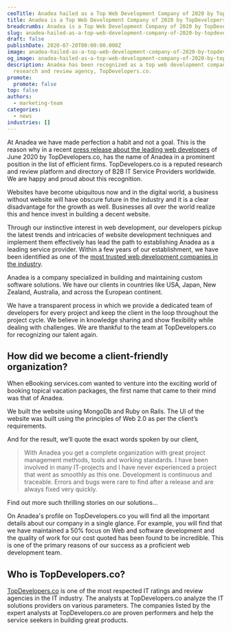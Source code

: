```yaml
---
ceoTitle: Anadea hailed as a Top Web Development Company of 2020 by TopDevelopers.co
title: Anadea is a Top Web Development Company of 2020 by TopDevelopers.co
breadcrumbs: Anadea is a Top Web Development Company of 2020 by TopDevelopers.co
slug: anadea-hailed-as-a-top-web-development-company-of-2020-by-topdevelopers-co
draft: false
publishDate: 2020-07-20T00:00:00.000Z
image: anadea-hailed-as-a-top-web-development-company-of-2020-by-topdevelopers-co.jpg
og_image: anadea-hailed-as-a-top-web-development-company-of-2020-by-topdevelopers-co.jpg
description: Anadea has been recognized as a top web development company by a
  research and review agency, TopDevelopers.co.
promote:
  promote: false
top: false
authors:
  - marketing-team
categories:
  - news
industries: []
---
```

At Anadea we have made perfection a habit and not a goal. This is the reason why in a recent <a href="https://www.topdevelopers.co/press-releases/leading-web-development-companies-june-2020" rel="nofollow" target="_blank">press release about the leading web developers</a> of June 2020 by TopDevelopers.co, has the name of Anadea in a prominent position in the list of efficient firms. TopDevelopers.co is a reputed research and review platform and directory of B2B IT Service Providers worldwide. We are happy and proud about this recognition.

Websites have become ubiquitous now and in the digital world, a business without website will have obscure future in the industry and it is a clear disadvantage for the growth as well. Businesses all over the world realize this and hence invest in building a decent website.

Through our instinctive interest in web development, our developers pickup the latest trends and intricacies of website development techniques and implement them effectively has lead the path to establishing Anadea as a leading service provider. Within a few years of our establishment, we have been identified as one of the <a href="https://www.topdevelopers.co/directory/web-development-companies?page=2" rel="nofollow" target="_blank">most trusted web development companies in the industry</a>.

Anadea is a company specialized in building and maintaining custom software solutions. We have our clients in countries like USA, Japan, New Zealand, Australia, and across the European continent.

We have a transparent process in which we provide a dedicated team of developers for every project and keep the client in the loop throughout the project cycle. We believe in knowledge sharing and show flexibility while dealing with challenges. We are thankful to the team at TopDevelopers.co for recognizing our talent again.

## How did we become a client-friendly organization?

When eBooking services.com wanted to venture into the exciting world of booking topical vacation packages, the first name that came to their mind was that of Anadea.

We built the website using MongoDb and Ruby on Rails. The UI of the website was built using the principles of Web 2.0 as per the client’s requirements.

And for the result, we’ll quote the exact words spoken by our client,

> With Anadea you get a complete organization with great project management methods, tools and working standards. I have been involved in many IT-projects and I have never experienced a project that went as smoothly as this one. Development is continuous and traceable. Errors and bugs were rare to find after a release and are always fixed very quickly.

Find out more such thrilling stories on our solutions...

On Anadea's profile on TopDevelopers.co you will find all the important details about our company in a single glance. For example, you will find that we have maintained a 50% focus on Web and software development and the quality of work for our cost quoted has been found to be incredible. This is one of the primary reasons of our success as a proficient web development team.

## Who is TopDevelopers.co?

<a href="https://www.topdevelopers.co/" rel="nofollow" target="_blank">TopDevelopers.co</a> is one of the most respected IT ratings and review agencies in the IT industry. The analysts at TopDevelopers.co analyze the IT solutions providers on various parameters. The companies listed by the expert analysts at TopDevelopers.co are proven performers and help the service seekers in building great products.
